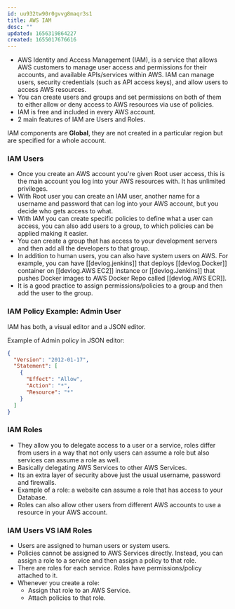 ```yaml
---
id: uu932tw90r0gvvg8maqr3s1
title: AWS IAM
desc: ""
updated: 1656319864227
created: 1655017676616
---
```


- AWS Identity and Access Management (IAM), is a service that allows AWS customers to manage user access and permissions for their accounts, and available APIs/services within AWS. IAM can manage users, security credentials (such as API access keys), and allow users to access AWS resources.
- You can create users and groups and set permissions on both of them to either allow or deny access to AWS resources via use of policies.
- IAM is free and included in every AWS account.
- 2 main features of IAM are Users and Roles.

IAM components are **Global**, they are not created in a particular region but are specified for a whole account.

### IAM Users

- Once you create an AWS account you're given Root user access, this is the main account you log into your AWS resources with. It has unlimited privileges.
- With Root user you can create an IAM user, another name for a username and password that can log into your AWS account, but you decide who gets access to what.
- With IAM you can create specific policies to define what a user can access, you can also add users to a group, to which policies can be applied making it easier.
- You can create a group that has access to your development servers and then add all the developers to that group.
- In addition to human users, you can also have system users on AWS. For example, you can have [[devlog.jenkins]] that deploys [[devlog.Docker]] container on [[devlog.AWS EC2]] instance or [[devlog.Jenkins]] that pushes Docker images to AWS Docker Repo called [[devlog.AWS ECR]].
- It is a good practice to assign permissions/policies to a group and then add the user to the group.

### IAM Policy Example: Admin User

IAM has both, a visual editor and a JSON editor.

Example of Admin policy in JSON editor:

```json
{
  "Version": "2012-01-17",
  "Statement": [
    {
      "Effect": "Allow",
      "Action": "*",
      "Resource": "*"
    }
  ]
}
```

### IAM Roles

- They allow you to delegate access to a user or a service, roles differ from users in a way that not only users can assume a role but also services can assume a role as well.
- Basically delegating AWS Services to other AWS Services.
- Its an extra layer of security above just the usual username, password and firewalls.
- Example of a role: a website can assume a role that has access to your Database.
- Roles can also allow other users from different AWS accounts to use a resource in your AWS account.

### IAM Users VS IAM Roles

- Users are assigned to human users or system users.
- Policies cannot be assigned to AWS Services directly. Instead, you can assign a role to a service and then assign a policy to that role.
- There are roles for each service. Roles have permissions/policy attached to it.
- Whenever you create a role:
  - Assign that role to an AWS Service.
  - Attach policies to that role.
